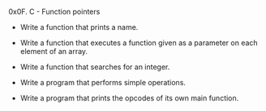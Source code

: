 0x0F. C - Function pointers

* Write a function that prints a name.

* Write a function that executes a function given as a parameter on each element of an array.

* Write a function that searches for an integer.

* Write a program that performs simple operations.

* Write a program that prints the opcodes of its own main function.
